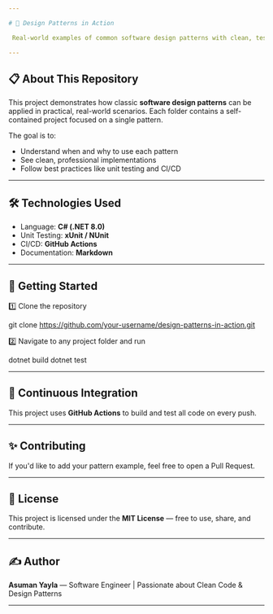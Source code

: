 ```yaml
---

# 📐 Design Patterns in Action

 Real-world examples of common software design patterns with clean, tested, and well-documented code.

---
```


## 📋 About This Repository

This project demonstrates how classic **software design patterns** can be applied in practical, real-world scenarios.
Each folder contains a self-contained project focused on a single pattern.

The goal is to:

* Understand when and why to use each pattern
* See clean, professional implementations
* Follow best practices like unit testing and CI/CD

---

## 🛠️ Technologies Used

* Language: **C# (.NET 8.0)**
* Unit Testing: **xUnit / NUnit**
* CI/CD: **GitHub Actions**
* Documentation: **Markdown**

---

## 🚀 Getting Started

1️⃣ Clone the repository

git clone https://github.com/your-username/design-patterns-in-action.git


2️⃣ Navigate to any project folder and run

dotnet build
dotnet test


---

## 🧪 Continuous Integration

This project uses **GitHub Actions** to build and test all code on every push.

---

## ✨ Contributing

If you'd like to add your pattern example, feel free to open a Pull Request.

---

## 📖 License

This project is licensed under the **MIT License** — free to use, share, and contribute.

---

## ✍️ Author

**Asuman Yayla** — Software Engineer | Passionate about Clean Code & Design Patterns

---

